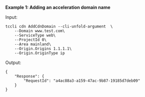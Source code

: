 **Example 1: Adding an acceleration domain name**



Input: 

```
tccli cdn AddCdnDomain --cli-unfold-argument  \
    --Domain www.test.com\
    --ServiceType web\
    --ProjectId 0\
    --Area mainland\
    --Origin.Origins 1.1.1.1\
    --Origin.OriginType ip
```

Output: 
```
{
    "Response": {
        "RequestId": "a4ac88a3-a159-47ac-9b87-19185d7deb09"
    }
}
```

